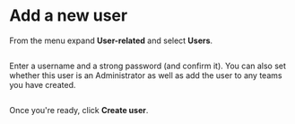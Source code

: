 # Add a new user

From the menu expand **User-related** and select **Users**.&#x20;

<figure><img src="..//assets/2.20-users-users.gif" alt=""><figcaption></figcaption></figure>

Enter a username and a strong password (and confirm it). You can also set whether this user is an Administrator as well as add the user to any teams you have created.&#x20;

<figure><img src="..//assets/2.15-settings-users-add.png" alt=""><figcaption></figcaption></figure>

Once you're ready, click **Create user**.
